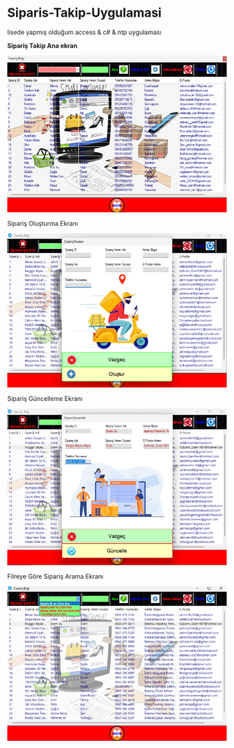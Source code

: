# Siparis-Takip-Uygulamasi

lisede yapmış olduğum access & c# & ntp uygulaması

<p style="font-weight:bold;">Sipariş Takip Ana ekran</p>
<img src="/siparis_takip.png" alt="Sipariş Takip"><br>

<p>Sipariş Oluşturma Ekranı</p>
<img src="/siparis_olustur.png" alt="Sipariş Oluşturma"><br>

<p>Sipariş Güncelleme Ekranı</p>
<img src="/siparis_güncelle.png" alt="Sipariş Güncelleme"><br>

<p>Filreye Göre Sipariş Arama Ekranı</p>
<img src="/siparis_filtre_arama.png" alt="Sipariş Arama">
